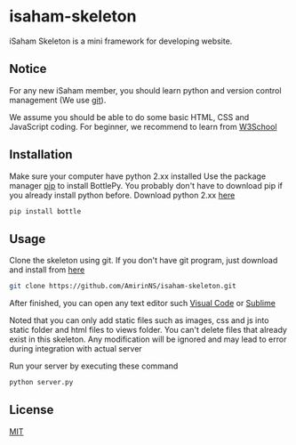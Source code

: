 # isaham-skeleton
iSaham Skeleton is a mini framework for developing website.

## Notice
For any new iSaham member, you should learn python and version control management (We use [git](https://git-scm.com)). 

We assume you should be able to do some basic HTML, CSS and JavaScript coding. For beginner, we recommend to learn from [W3School](https://www.w3schools.com)

## Installation

Make sure your computer have python 2.xx installed
Use the package manager [pip](https://pip.pypa.io/en/stable/) to install BottlePy. You probably don't have to download pip if you already install python before. Download python 2.xx [here](https://www.python.org/downloads/)

```bash
pip install bottle
```

## Usage

Clone the skeleton using git. If you don't have git program, just download and install from [here](https://git-scm.com/downloads)

```bash
git clone https://github.com/AmirinNS/isaham-skeleton.git
```
After finished, you can open any text editor such [Visual Code](https://code.visualstudio.com) or [Sublime](https://www.sublimetext.com)

Noted that you can only add static files such as images, css and js into static folder and html files to views folder. You can't delete files that already exist in this skeleton. Any modification will be ignored and may lead to error during integration with actual server

Run your server by executing these command
```bash
python server.py
```

## License
[MIT](https://choosealicense.com/licenses/mit/)
